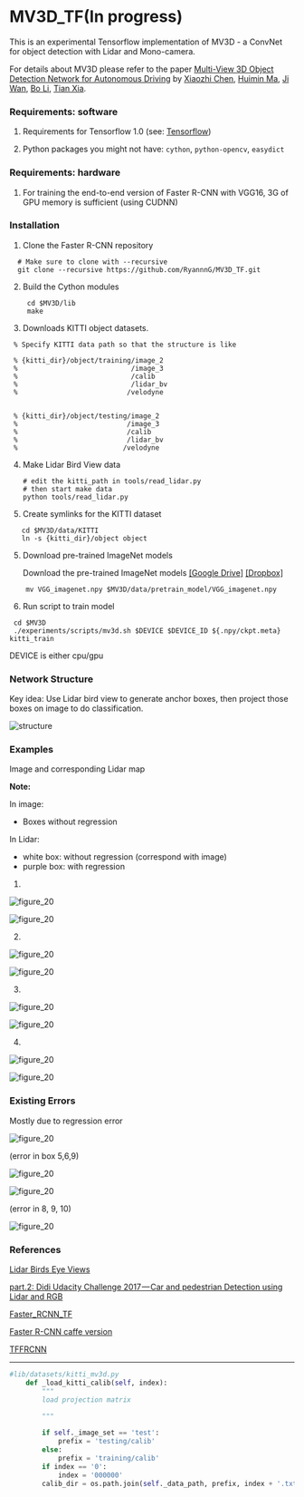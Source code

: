# MV3D_TF(In progress)

This is an experimental Tensorflow implementation of MV3D - a ConvNet for object detection with Lidar and Mono-camera.

For details about MV3D please refer to the paper [Multi-View 3D Object Detection Network for Autonomous Driving](https://arxiv.org/abs/1611.07759) by [Xiaozhi Chen](https://arxiv.org/find/cs/1/au:+Chen_X/0/1/0/all/0/1), [Huimin Ma](https://arxiv.org/find/cs/1/au:+Ma_H/0/1/0/all/0/1), [Ji Wan](https://arxiv.org/find/cs/1/au:+Wan_J/0/1/0/all/0/1), [Bo Li](https://arxiv.org/find/cs/1/au:+Li_B/0/1/0/all/0/1), [Tian Xia](https://arxiv.org/find/cs/1/au:+Xia_T/0/1/0/all/0/1).

### Requirements: software

1. Requirements for Tensorflow 1.0  (see: [Tensorflow](https://www.tensorflow.org/))

2. Python packages you might not have: `cython`, `python-opencv`, `easydict`

### Requirements: hardware

1. For training the end-to-end version of Faster R-CNN with VGG16, 3G of GPU memory is sufficient (using CUDNN)

### Installation 

1. Clone the Faster R-CNN repository
```Shell
  # Make sure to clone with --recursive
  git clone --recursive https://github.com/RyannnG/MV3D_TF.git
```

2. Build the Cython modules
   ```Shell
    cd $MV3D/lib
    make
   ```

3. Downloads KITTI object datasets.

```Shell
 % Specify KITTI data path so that the structure is like

 % {kitti_dir}/object/training/image_2
 %                            /image_3
 %                            /calib
 %                            /lidar_bv
 %							 /velodyne
       

 % {kitti_dir}/object/testing/image_2
 %                           /image_3
 %                           /calib
 %                           /lidar_bv
 %							/velodyne
```

4. Make Lidar Bird View data

   ```shell
   # edit the kitti_path in tools/read_lidar.py
   # then start make data
   python tools/read_lidar.py
   ```

5. Create symlinks for the KITTI dataset

```Shell
   cd $MV3D/data/KITTI
   ln -s {kitti_dir}/object object
```

5. Download pre-trained ImageNet models

   Download the pre-trained ImageNet models [[Google Drive]](https://drive.google.com/open?id=0ByuDEGFYmWsbNVF5eExySUtMZmM) [[Dropbox]](https://www.dropbox.com/s/po2kzdhdgl4ix55/VGG_imagenet.npy?dl=0)

```Shell
    mv VGG_imagenet.npy $MV3D/data/pretrain_model/VGG_imagenet.npy
```


6. Run script to train model 
```Shell
 cd $MV3D
 ./experiments/scripts/mv3d.sh $DEVICE $DEVICE_ID ${.npy/ckpt.meta} kitti_train
```
 DEVICE is either cpu/gpu

### Network Structure

Key idea: Use Lidar bird view to generate anchor boxes, then project those boxes on image to do classification.

![structure](examples/mv3d_4.png)

### Examples

Image and corresponding Lidar map 

**Note:**

In image:

+ Boxes  without regression

In Lidar:

+ white box: without regression (correspond with image)
+ purple box: with regression

1.

![figure_20](examples/figure_27.png)

![figure_20](examples/jlidar27.png)

2.

![figure_20](examples/figure_30.png)

![figure_20](examples/lidar30.png)

3. ​

![figure_20](examples/figure_13.png)

![figure_20](examples/lidar13.png)

4.

![figure_20](examples/figure_29.png)

![figure_20](examples/lidar29.png)

### Existing Errors

Mostly due to regression error

![figure_20](examples/figure_10.png)

(error in box 5,6,9)

![figure_20](examples/lidar10.png)

![figure_20](examples/figure_33.png)

(error in 8, 9, 10)

![figure_20](examples/lidar33.png)

### References

[Lidar Birds Eye Views](http://ronny.rest/blog/post_2017_03_26_lidar_birds_eye/)

[part.2: Didi Udacity Challenge 2017 — Car and pedestrian Detection using Lidar and RGB](https://medium.com/@hengcherkeng/part-1-didi-udacity-challenge-2017-car-and-pedestrian-detection-using-lidar-and-rgb-fff616fc63e8)

[Faster_RCNN_TF](https://github.com/smallcorgi/Faster-RCNN_TF)

[Faster R-CNN caffe version](https://github.com/rbgirshick/py-faster-rcnn)

[TFFRCNN](https://github.com/CharlesShang/TFFRCNN)

--- 

```python
#lib/datasets/kitti_mv3d.py
    def _load_kitti_calib(self, index):
        """
        load projection matrix

        """
        
        if self._image_set == 'test':
            prefix = 'testing/calib'
        else:
            prefix = 'training/calib'
        if index == '0':
            index = '000000'
        calib_dir = os.path.join(self._data_path, prefix, index + '.txt')
 ```
